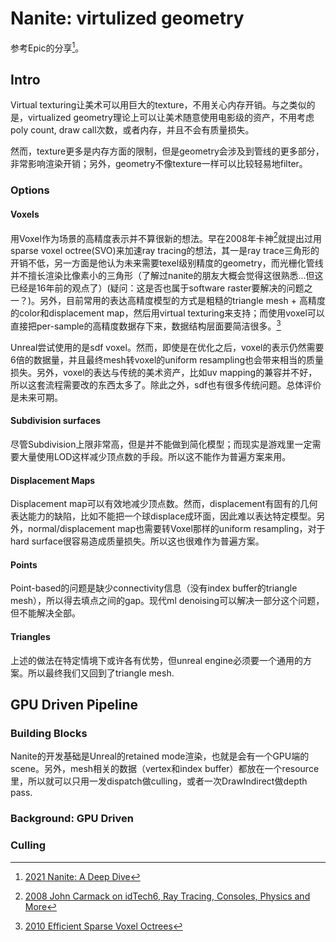 # Nanite: virtulized geometry

参考Epic的分享[^1]。

## Intro

Virtual texturing让美术可以用巨大的texture，不用关心内存开销。与之类似的是，virtualized geometry理论上可以让美术随意使用电影级的资产，不用考虑poly count, draw call次数，或者内存，并且不会有质量损失。

然而，texture更多是内存方面的限制，但是geometry会涉及到管线的更多部分，非常影响渲染开销；另外，geometry不像texture一样可以比较轻易地filter。

### Options

#### Voxels

用Voxel作为场景的高精度表示并不算很新的想法。早在2008年卡神[^2]就提出过用sparse voxel octree(SVO)来加速ray tracing的想法，其一是ray trace三角形的开销不低，另一方面是他认为未来需要texel级别精度的geometry，而光栅化管线并不擅长渲染比像素小的三角形（了解过nanite的朋友大概会觉得这很熟悉...但这已经是16年前的观点了）(疑问：这是否也属于software raster要解决的问题之一？)。另外，目前常用的表达高精度模型的方式是粗糙的triangle mesh + 高精度的color和displacement map，然后用virtual texturing来支持；而使用voxel可以直接把per-sample的高精度数据存下来，数据结构层面要简洁很多。[^3]

Unreal尝试使用的是sdf voxel。然而，即使是在优化之后，voxel的表示仍然需要6倍的数据量，并且最终mesh转voxel的uniform resampling也会带来相当的质量损失。另外，voxel的表达与传统的美术资产，比如uv mapping的兼容并不好，所以这套流程需要改的东西太多了。除此之外，sdf也有很多传统问题。总体评价是未来可期。

#### Subdivision surfaces

尽管Subdivision上限非常高，但是并不能做到简化模型；而现实是游戏里一定需要大量使用LOD这样减少顶点数的手段。所以这不能作为普遍方案来用。

#### Displacement Maps

Displacement map可以有效地减少顶点数。然而，displacement有固有的几何表达能力的缺陷，比如不能把一个球displace成环面，因此难以表达特定模型。另外，normal/displacement map也需要转Voxel那样的uniform resampling，对于hard surface很容易造成质量损失。所以这也很难作为普遍方案。

#### Points

Point-based的问题是缺少connectivity信息（没有index buffer的triangle mesh），所以得去填点之间的gap。现代ml denoising可以解决一部分这个问题，但不能解决全部。

#### Triangles

上述的做法在特定情境下或许各有优势，但unreal engine必须要一个通用的方案。所以最终我们又回到了triangle mesh.

## GPU Driven Pipeline

### Building Blocks

Nanite的开发基础是Unreal的retained mode渲染，也就是会有一个GPU端的scene。另外，mesh相关的数据（vertex和index buffer）都放在一个resource里，所以就可以只用一发dispatch做culling，或者一次DrawIndirect做depth pass.

### Background: GPU Driven



### Culling


[^1]: [2021 Nanite: A Deep Dive](https://advances.realtimerendering.com/s2021/Karis_Nanite_SIGGRAPH_Advances_2021_final.pdf)

[^2]: [2008 John Carmack on idTech6, Ray Tracing, Consoles, Physics and More](https://pcper.com/2008/03/john-carmack-on-id-tech-6-ray-tracing-consoles-physics-and-more/)

[^3]: [2010 Efficient Sparse Voxel Octrees](https://research.nvidia.com/sites/default/files/pubs/2010-02_Efficient-Sparse-Voxel/laine2010i3d_paper.pdf)